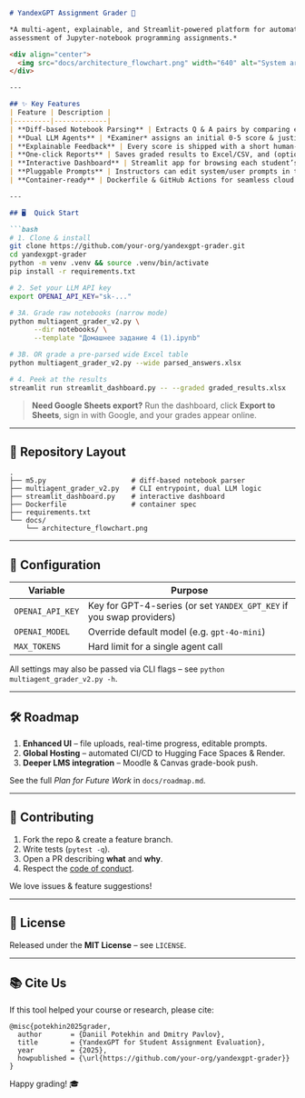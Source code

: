 ````markdown
# YandexGPT Assignment Grader 🚀

*A multi-agent, explainable, and Streamlit-powered platform for automatic
assessment of Jupyter-notebook programming assignments.*

<div align="center">
  <img src="docs/architecture_flowchart.png" width="640" alt="System architecture – diff parser, dual LLM agents, Excel & Streamlit output"/>
</div>

---

## ✨ Key Features
| Feature | Description |
|---------|-------------|
| **Diff-based Notebook Parsing** | Extracts Q & A pairs by comparing every student notebook to a reference template. |
| **Dual LLM Agents** | *Examiner* assigns an initial 0-5 score & justification; *Reviewer* audits and adjusts for fairness. |
| **Explainable Feedback** | Every score is shipped with a short human-readable comment (JSON-formatted). |
| **One-click Reports** | Saves graded results to Excel/CSV, and (optionally) pushes directly to Google Sheets. |
| **Interactive Dashboard** | Streamlit app for browsing each student’s answers, scores, and comments. |
| **Pluggable Prompts** | Instructors can edit system/user prompts in the UI before launching a run. |
| **Container-ready** | Dockerfile & GitHub Actions for seamless cloud deployment (Render / Fly / GCR / HF Spaces). |

---

## 🖥  Quick Start

```bash
# 1. Clone & install
git clone https://github.com/your-org/yandexgpt-grader.git
cd yandexgpt-grader
python -m venv .venv && source .venv/bin/activate
pip install -r requirements.txt

# 2. Set your LLM API key
export OPENAI_API_KEY="sk-..."

# 3A. Grade raw notebooks (narrow mode)
python multiagent_grader_v2.py \
      --dir notebooks/ \
      --template "Домашнее задание 4 (1).ipynb"

# 3B. OR grade a pre-parsed wide Excel table
python multiagent_grader_v2.py --wide parsed_answers.xlsx

# 4. Peek at the results
streamlit run streamlit_dashboard.py -- --graded graded_results.xlsx
````

> **Need Google Sheets export?**
> Run the dashboard, click **Export to Sheets**, sign in with Google, and your grades appear online.

---

## 📂 Repository Layout

```
.
├── m5.py                     # diff-based notebook parser
├── multiagent_grader_v2.py   # CLI entrypoint, dual LLM logic
├── streamlit_dashboard.py    # interactive dashboard
├── Dockerfile                # container spec
├── requirements.txt
└── docs/
    └── architecture_flowchart.png
```

---

## 🔌 Configuration

| Variable         | Purpose                                                              |
| ---------------- | -------------------------------------------------------------------- |
| `OPENAI_API_KEY` | Key for GPT-4-series (or set `YANDEX_GPT_KEY` if you swap providers) |
| `OPENAI_MODEL`   | Override default model (e.g. `gpt-4o-mini`)                          |
| `MAX_TOKENS`     | Hard limit for a single agent call                                   |

All settings may also be passed via CLI flags – see `python multiagent_grader_v2.py -h`.

---

## 🛠  Roadmap

1. **Enhanced UI** – file uploads, real-time progress, editable prompts.
2. **Global Hosting** – automated CI/CD to Hugging Face Spaces & Render.
3. **Deeper LMS integration** – Moodle & Canvas grade-book push.

See the full *Plan for Future Work* in `docs/roadmap.md`.

---

## 🤝 Contributing

1. Fork the repo & create a feature branch.
2. Write tests (`pytest -q`).
3. Open a PR describing **what** and **why**.
4. Respect the [code of conduct](CODE_OF_CONDUCT.md).

We love issues & feature suggestions!

---

## 📄 License

Released under the **MIT License** – see `LICENSE`.

---

## 📚 Cite Us

If this tool helped your course or research, please cite:

```
@misc{potekhin2025grader,
  author       = {Daniil Potekhin and Dmitry Pavlov},
  title        = {YandexGPT for Student Assignment Evaluation},
  year         = {2025},
  howpublished = {\url{https://github.com/your-org/yandexgpt-grader}}
}
```

Happy grading! 🎓

```
```
